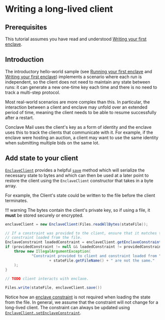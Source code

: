 # Writing a long-lived client

## Prerequisites

This tutorial assumes you have read and understood [Writing your first enclave](writing-hello-world.md).

## Introduction

The introductory hello-world sample (see [Running your first enclave](running-hello-world.md)
and [Writing your first enclave](writing-hello-world.md)) implements a scenario where each run is independent, so the
client does not need to maintain any state between runs: it can generate a new one-time key each time and there is no
need to track a multi-step protocol.

Most real-world scenarios are more complex than this. In particular, the interaction between a client and
enclave may unfold over an extended period of time, meaning the client needs to be able to resume successfully after a
restart.

Conclave Mail uses the client's key as a form of identity and the enclave uses this to track the clients that
communicate with it. For example, if the enclave were hosting an auction, a client may want to use the same identity
when submitting multiple bids on the same lot.

## Add state to your client

[`EnclaveClient`](api/-conclave/com.r3.conclave.client/-enclave-client/index.html) provides a helpful
[`save`](api/-conclave/com.r3.conclave.client/-enclave-client/save.html) method which will serialize the necessary 
state to bytes and which can then
be used at a later point to restore the client using the `EnclaveClient` constructor that takes in a byte array.

For example, the Client's state could be written to the file before the client terminates.

!!! warning
    The bytes contain the client's private key, so if using a file, it **must** be stored securely or encrypted.

```java 
enclaveClient = new EnclaveClient(Files.readAllBytes(stateFile));

// If a constraint was provided to the client, ensure that it matches the
// constraint loaded from the file.
EnclaveConstraint loadedConstraint = enclaveClient.getEnclaveConstraint();
if (providedConstraint != null && loadedConstraint != providedConstraint) {
    throw new IllegalArgumentException(
            "Constraint provided to client and constraint loaded from "
                    + stateFile.getFileName() + " are not the same."
    );
}
    
// TODO client interacts with enclave.

Files.write(stateFile, enclaveClient.save())
```

Notice how an [enclave constraint](constraints.md) is not required when loading the state from the file.
In general, we assume that the constraint will not change for a long-lived client. The constraint can always be
updated using [`EnclaveClient.setEnclaveConstraint`](api/-conclave/com.r3.conclave.client/-enclave-client/set-enclave-constraint.html).
